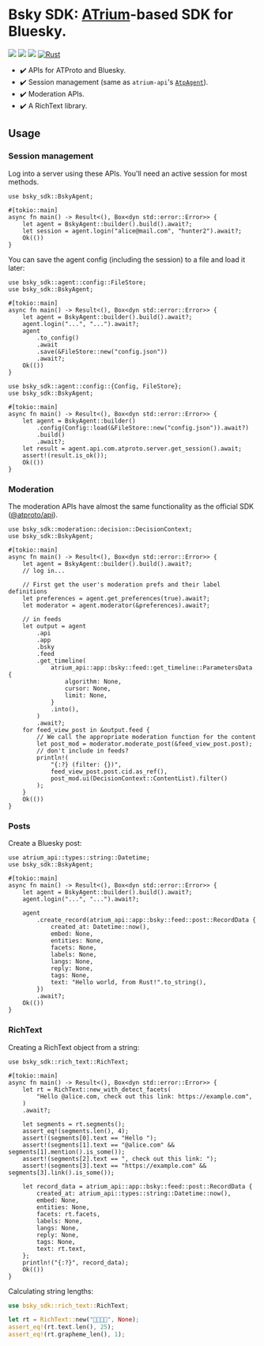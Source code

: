 # Bsky SDK: [ATrium](https://github.com/atrium-rs/atrium)-based SDK for Bluesky.

[![](https://img.shields.io/crates/v/bsky-sdk)](https://crates.io/crates/bsky-sdk)
[![](https://img.shields.io/docsrs/bsky-sdk)](https://docs.rs/bsky-sdk)
[![](https://img.shields.io/crates/l/bsky-sdk)](https://github.com/atrium-rs/atrium/blob/main/LICENSE)
[![Rust](https://github.com/atrium-rs/atrium/actions/workflows/bsky-sdk.yml/badge.svg?branch=main)](https://github.com/atrium-rs/atrium/actions/workflows/bsky-sdk.yml)

- ✔️ APIs for ATProto and Bluesky.
- ✔️ Session management (same as `atrium-api`'s [`AtpAgent`](https://docs.rs/atrium-api/latest/atrium_api/agent/struct.AtpAgent.html)).
- ✔️ Moderation APIs.
- ✔️ A RichText library.

## Usage

### Session management

Log into a server using these APIs. You'll need an active session for most methods.

```rust,no_run
use bsky_sdk::BskyAgent;

#[tokio::main]
async fn main() -> Result<(), Box<dyn std::error::Error>> {
    let agent = BskyAgent::builder().build().await?;
    let session = agent.login("alice@mail.com", "hunter2").await?;
    Ok(())
}
```

You can save the agent config (including the session) to a file and load it later:

```rust,no_run
use bsky_sdk::agent::config::FileStore;
use bsky_sdk::BskyAgent;

#[tokio::main]
async fn main() -> Result<(), Box<dyn std::error::Error>> {
    let agent = BskyAgent::builder().build().await?;
    agent.login("...", "...").await?;
    agent
        .to_config()
        .await
        .save(&FileStore::new("config.json"))
        .await?;
    Ok(())
}
```

```rust,no_run
use bsky_sdk::agent::config::{Config, FileStore};
use bsky_sdk::BskyAgent;

#[tokio::main]
async fn main() -> Result<(), Box<dyn std::error::Error>> {
    let agent = BskyAgent::builder()
        .config(Config::load(&FileStore::new("config.json")).await?)
        .build()
        .await?;
    let result = agent.api.com.atproto.server.get_session().await;
    assert!(result.is_ok());
    Ok(())
}
```

### Moderation

The moderation APIs have almost the same functionality as the official SDK ([@atproto/api](https://www.npmjs.com/package/@atproto/api#moderation)).

```rust,no_run
use bsky_sdk::moderation::decision::DecisionContext;
use bsky_sdk::BskyAgent;

#[tokio::main]
async fn main() -> Result<(), Box<dyn std::error::Error>> {
    let agent = BskyAgent::builder().build().await?;
    // log in...

    // First get the user's moderation prefs and their label definitions
    let preferences = agent.get_preferences(true).await?;
    let moderator = agent.moderator(&preferences).await?;

    // in feeds
    let output = agent
        .api
        .app
        .bsky
        .feed
        .get_timeline(
            atrium_api::app::bsky::feed::get_timeline::ParametersData {
                algorithm: None,
                cursor: None,
                limit: None,
            }
            .into(),
        )
        .await?;
    for feed_view_post in &output.feed {
        // We call the appropriate moderation function for the content
        let post_mod = moderator.moderate_post(&feed_view_post.post);
        // don't include in feeds?
        println!(
            "{:?} (filter: {})",
            feed_view_post.post.cid.as_ref(),
            post_mod.ui(DecisionContext::ContentList).filter()
        );
    }
    Ok(())
}
```

### Posts

Create a Bluesky post:

```rust,no_run
use atrium_api::types::string::Datetime;
use bsky_sdk::BskyAgent;

#[tokio::main]
async fn main() -> Result<(), Box<dyn std::error::Error>> {
    let agent = BskyAgent::builder().build().await?;
    agent.login("...", "...").await?;

    agent
        .create_record(atrium_api::app::bsky::feed::post::RecordData {
            created_at: Datetime::now(),
            embed: None,
            entities: None,
            facets: None,
            labels: None,
            langs: None,
            reply: None,
            tags: None,
            text: "Hello world, from Rust!".to_string(),
        })
        .await?;
    Ok(())
}
```

### RichText

Creating a RichText object from a string:

```rust,no_run
use bsky_sdk::rich_text::RichText;

#[tokio::main]
async fn main() -> Result<(), Box<dyn std::error::Error>> {
    let rt = RichText::new_with_detect_facets(
        "Hello @alice.com, check out this link: https://example.com",
    )
    .await?;

    let segments = rt.segments();
    assert_eq!(segments.len(), 4);
    assert!(segments[0].text == "Hello ");
    assert!(segments[1].text == "@alice.com" && segments[1].mention().is_some());
    assert!(segments[2].text == ", check out this link: ");
    assert!(segments[3].text == "https://example.com" && segments[3].link().is_some());

    let record_data = atrium_api::app::bsky::feed::post::RecordData {
        created_at: atrium_api::types::string::Datetime::now(),
        embed: None,
        entities: None,
        facets: rt.facets,
        labels: None,
        langs: None,
        reply: None,
        tags: None,
        text: rt.text,
    };
    println!("{:?}", record_data);
    Ok(())
}
```

Calculating string lengths:

```rust
use bsky_sdk::rich_text::RichText;

let rt = RichText::new("👨‍👩‍👧‍👧", None);
assert_eq!(rt.text.len(), 25);
assert_eq!(rt.grapheme_len(), 1);
```
